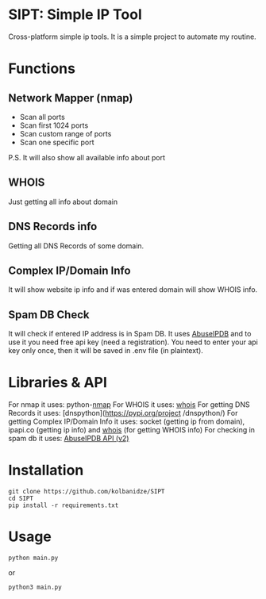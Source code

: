 # SIPT: Simple IP Tool

Cross-platform simple ip tools. It is a simple project to automate my routine. 


# Functions

## Network Mapper (nmap)

 - Scan all ports
 - Scan first 1024 ports
 - Scan custom range of ports
 - Scan one specific port
 
 P.S. It will also show all available info about port

## WHOIS

Just getting all info about domain

## DNS Records info

Getting all DNS Records of some domain. 

## Complex IP/Domain Info

It will show website ip info and if was entered domain will show WHOIS info.

## Spam DB Check

It will check if entered IP address is in Spam DB. It uses [AbuseIPDB](https://abuseipdb.com) and to use it you need free api key (need a registration). You need to enter your api key only once, then it will be saved in .env file (in plaintext).

# Libraries & API

For nmap it uses: python-[nmap](https://pypi.org/project/python-nmap/)
For WHOIS it uses: [whois](https://pypi.org/project/whois/)
For getting DNS Records it uses: [dnspython](https://pypi.org/project
/dnspython/)
For getting Complex IP/Domain Info it uses: socket (getting ip from domain), ipapi.co (getting ip info) and [whois](https://pypi.org/project/whois/) (for getting WHOIS info)
For checking in spam db it uses: [AbuseIPDB API (v2)](https://docs.abuseipdb.com/?python#check-endpoint)

# Installation

    git clone https://github.com/kolbanidze/SIPT
    cd SIPT
    pip install -r requirements.txt

# Usage

    python main.py
or

    python3 main.py
